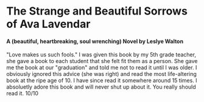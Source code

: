 # The Strange and Beautiful Sorrows of Ava Lavendar
#### A (beautiful, heartbreaking, soul wrenching) Novel by Leslye Walton

"Love makes us such fools." I was given this book by my 5th grade teacher, she gave a book to each student that she felt fit them as a person. She gave me the book at our "graduation" and told me not to read it until I was older. I obviously ignored this advice (she was right) and read the most life-altering book at the ripe age of 10. I have since read it somewhere around 15 times. I absoluetly adore this book and will never shut up about it. You really should read it. 10/10
